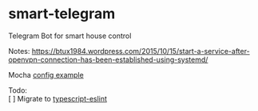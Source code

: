 # smart-telegram
Telegram Bot for smart house control

Notes:
https://btux1984.wordpress.com/2015/10/15/start-a-service-after-openvpn-connection-has-been-established-using-systemd/

Mocha [config example](https://github.com/mochajs/mocha/blob/master/example/config/.mocharc.json)

Todo:  
[ ] Migrate to [typescript-eslint](https://github.com/typescript-eslint/typescript-eslint)